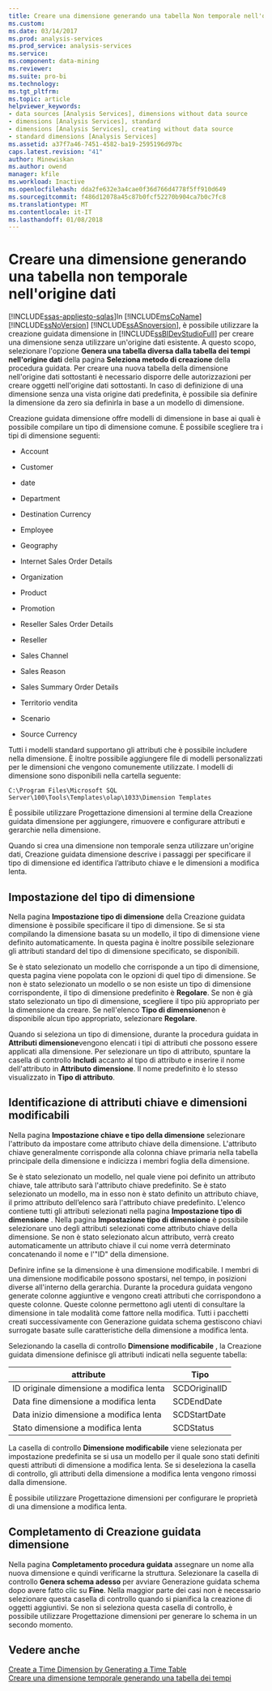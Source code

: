 ```yaml
---
title: Creare una dimensione generando una tabella Non temporale nell'origine dati | Documenti Microsoft
ms.custom: 
ms.date: 03/14/2017
ms.prod: analysis-services
ms.prod_service: analysis-services
ms.service: 
ms.component: data-mining
ms.reviewer: 
ms.suite: pro-bi
ms.technology: 
ms.tgt_pltfrm: 
ms.topic: article
helpviewer_keywords:
- data sources [Analysis Services], dimensions without data source
- dimensions [Analysis Services], standard
- dimensions [Analysis Services], creating without data source
- standard dimensions [Analysis Services]
ms.assetid: a37f7a46-7451-4582-ba19-2595196d97bc
caps.latest.revision: "41"
author: Minewiskan
ms.author: owend
manager: kfile
ms.workload: Inactive
ms.openlocfilehash: dda2fe632e3a4cae0f36d766d4778f5ff910d649
ms.sourcegitcommit: f486d12078a45c87b0fcf52270b904ca7b0c7fc8
ms.translationtype: MT
ms.contentlocale: it-IT
ms.lasthandoff: 01/08/2018
---
```

# <a name="create-a-dimension-by-generating-a-non-time-table-in-the-data-source"></a>Creare una dimensione generando una tabella non temporale nell'origine dati
[!INCLUDE[ssas-appliesto-sqlas](../../includes/ssas-appliesto-sqlas.md)]In [!INCLUDE[msCoName](../../includes/msconame-md.md)] [!INCLUDE[ssNoVersion](../../includes/ssnoversion-md.md)] [!INCLUDE[ssASnoversion](../../includes/ssasnoversion-md.md)], è possibile utilizzare la creazione guidata dimensione in [!INCLUDE[ssBIDevStudioFull](../../includes/ssbidevstudiofull-md.md)] per creare una dimensione senza utilizzare un'origine dati esistente. A questo scopo, selezionare l'opzione **Genera una tabella diversa dalla tabella dei tempi nell'origine dati** della pagina **Seleziona metodo di creazione** della procedura guidata. Per creare una nuova tabella della dimensione nell'origine dati sottostanti è necessario disporre delle autorizzazioni per creare oggetti nell'origine dati sottostanti. In caso di definizione di una dimensione senza una vista origine dati predefinita, è possibile sia definire la dimensione da zero sia definirla in base a un modello di dimensione.  
  
 Creazione guidata dimensione offre modelli di dimensione in base ai quali è possibile compilare un tipo di dimensione comune. È possibile scegliere tra i tipi di dimensione seguenti:  
  
-   Account  
  
-   Customer  
  
-   date  
  
-   Department  
  
-   Destination Currency  
  
-   Employee  
  
-   Geography  
  
-   Internet Sales Order Details  
  
-   Organization  
  
-   Product  
  
-   Promotion  
  
-   Reseller Sales Order Details  
  
-   Reseller  
  
-   Sales Channel  
  
-   Sales Reason  
  
-   Sales Summary Order Details  
  
-   Territorio vendita  
  
-   Scenario  
  
-   Source Currency  
  
 Tutti i modelli standard supportano gli attributi che è possibile includere nella dimensione. È inoltre possibile aggiungere file di modelli personalizzati per le dimensioni che vengono comunemente utilizzate. I modelli di dimensione sono disponibili nella cartella seguente:  
  
 `C:\Program Files\Microsoft SQL Server\100\Tools\Templates\olap\1033\Dimension Templates`  
  
 È possibile utilizzare Progettazione dimensioni al termine della Creazione guidata dimensione per aggiungere, rimuovere e configurare attributi e gerarchie nella dimensione.  
  
 Quando si crea una dimensione non temporale senza utilizzare un'origine dati, Creazione guidata dimensione descrive i passaggi per specificare il tipo di dimensione ed identifica l’attributo chiave e le dimensioni a modifica lenta.  
  
## <a name="specify-dimension-type"></a>Impostazione del tipo di dimensione  
 Nella pagina **Impostazione tipo di dimensione** della Creazione guidata dimensione è possibile specificare il tipo di dimensione. Se si sta compilando la dimensione basata su un modello, il tipo di dimensione viene definito automaticamente. In questa pagina è inoltre possibile selezionare gli attributi standard del tipo di dimensione specificato, se disponibili.  
  
 Se è stato selezionato un modello che corrisponde a un tipo di dimensione, questa pagina viene popolata con le opzioni di quel tipo di dimensione. Se non è stato selezionato un modello o se non esiste un tipo di dimensione corrispondente, il tipo di dimensione predefinito è **Regolare**. Se non è già stato selezionato un tipo di dimensione, scegliere il tipo più appropriato per la dimensione da creare. Se nell'elenco **Tipo di dimensione**non è disponibile alcun tipo appropriato, selezionare **Regolare**.  
  
 Quando si seleziona un tipo di dimensione, durante la procedura guidata in **Attributi dimensione**vengono elencati i tipi di attributi che possono essere applicati alla dimensione. Per selezionare un tipo di attributo, spuntare la casella di controllo **Includi** accanto al tipo di attributo e inserire il nome dell'attributo in **Attributo dimensione**. Il nome predefinito è lo stesso visualizzato in **Tipo di attributo**.  
  
## <a name="identify-key-attribute-and-changing-dimensions"></a>Identificazione di attributi chiave e dimensioni modificabili  
 Nella pagina **Impostazione chiave e tipo della dimensione** selezionare l'attributo da impostare come attributo chiave della dimensione. L'attributo chiave generalmente corrisponde alla colonna chiave primaria nella tabella principale della dimensione e indicizza i membri foglia della dimensione.  
  
 Se è stato selezionato un modello, nel quale viene poi definito un attributo chiave, tale attributo sarà l'attributo chiave predefinito. Se è stato selezionato un modello, ma in esso non è stato definito un attributo chiave, il primo attributo dell’elenco sarà l'attributo chiave predefinito. L'elenco contiene tutti gli attributi selezionati nella pagina **Impostazione tipo di dimensione** . Nella pagina **Impostazione tipo di dimensione** è possibile selezionare uno degli attributi selezionati come attributo chiave della dimensione. Se non è stato selezionato alcun attributo, verrà creato automaticamente un attributo chiave il cui nome verrà determinato concatenando il nome e l'"ID" della dimensione.  
  
 Definire infine se la dimensione è una dimensione modificabile. I membri di una dimensione modificabile possono spostarsi, nel tempo, in posizioni diverse all'interno della gerarchia. Durante la procedura guidata vengono generate colonne aggiuntive e vengono creati attributi che corrispondono a queste colonne. Queste colonne permettono agli utenti di consultare la dimensione in tale modalità come fattore nella modifica. Tutti i pacchetti creati successivamente con Generazione guidata schema gestiscono chiavi surrogate basate sulle caratteristiche della dimensione a modifica lenta.  
  
 Selezionando la casella di controllo **Dimensione modificabile** , la Creazione guidata dimensione definisce gli attributi indicati nella seguente tabella:  
  
|attribute|Tipo|  
|---------------|----------|  
|ID originale dimensione a modifica lenta|SCDOriginalID|  
|Data fine dimensione a modifica lenta|SCDEndDate|  
|Data inizio dimensione a modifica lenta|SCDStartDate|  
|Stato dimensione a modifica lenta|SCDStatus|  
  
 La casella di controllo **Dimensione modificabile** viene selezionata per impostazione predefinita se si usa un modello per il quale sono stati definiti questi attributi di dimensione a modifica lenta. Se si deseleziona la casella di controllo, gli attributi della dimensione a modifica lenta vengono rimossi dalla dimensione.  
  
 È possibile utilizzare Progettazione dimensioni per configurare le proprietà di una dimensione a modifica lenta.  
  
## <a name="completing-the-dimension-wizard"></a>Completamento di Creazione guidata dimensione  
 Nella pagina **Completamento procedura guidata** assegnare un nome alla nuova dimensione e quindi verificarne la struttura. Selezionare la casella di controllo **Genera schema adesso** per avviare Generazione guidata schema dopo avere fatto clic su **Fine**. Nella maggior parte dei casi non è necessario selezionare questa casella di controllo quando si pianifica la creazione di oggetti aggiuntivi. Se non si seleziona questa casella di controllo, è possibile utilizzare Progettazione dimensioni per generare lo schema in un secondo momento.  
  
## <a name="see-also"></a>Vedere anche  
 [Create a Time Dimension by Generating a Time Table](../../analysis-services/multidimensional-models/create-a-time-dimension-by-generating-a-time-table.md)   
 [Creare una dimensione temporale generando una tabella dei tempi](../../analysis-services/multidimensional-models/create-a-time-dimension-by-generating-a-time-table.md)  
  
  
